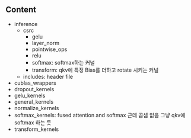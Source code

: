 ## Content
- inference
    - csrc
        - gelu
        - layer_norm
        - pointwise_ops
        - relu
        - softmax: softmax하는 커널
        - transform: qkv에 특정 Bias를 더하고 rotate 시키는 커널
    - includes: header file
- cublas_wrappers
- dropout_kernels
- gelu_kernels
- general_kernels
- normalize_kernels
- softmax_kernels: fused attention and softmax 근데 곱셈 없음 그냥 qkv에 softmax 하는 듯
- transform_kernels